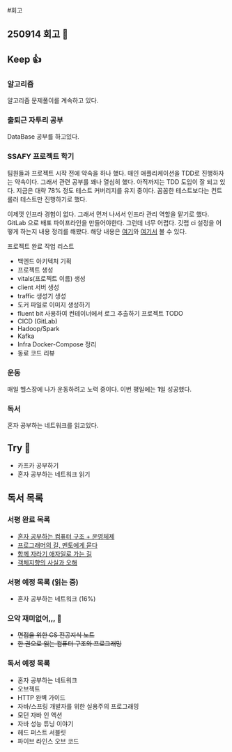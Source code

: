 #회고 

## 250914 회고 💬

## Keep 👍
### 알고리즘
알고리즘 문제풀이를 계속하고 있다.

### 출퇴근 자투리 공부
DataBase 공부를 하고있다.

### SSAFY 프로젝트 학기
팀원들과 프로젝트 시작 전에 약속을 하나 했다. 매인 애플리케이션을 TDD로 진행하자는 약속이다. 그래서 관련 공부를 꽤나 열심히 했다. 아직까지는 TDD 도입이 잘 되고 있다. 지금은 대략 78% 정도 테스트 커버리지를 유지 중이다. 꼼꼼한 테스트보다는 컨트롤러 테스트만 진행하기로 했다.

이제껏 인프라 경험이 없다. 그래서 먼저 나서서 인프라 관리 역할을 맡기로 했다. GitLab 으로 배포 파이프라인을 만들어야한다. 그런데 너무 어렵다. 깃랩 ci 설정을 어떻게 하는지 내용 정리를 해봤다. 해당 내용은 [여기](https://velog.io/@regular_jk_kim/.gitlab-ci.yml-전역-키워드-default-variables)와 [여기서](https://velog.io/@regular_jk_kim/.gitlab-ci.yml-파일-stages-키워드) 볼 수 있다.

프로젝트 완료 작업 리스트
- 백엔드 아키텍처 기획
- 프로젝트 생성
- vitals(프로젝트 이름) 생성
- client 서버 생성
- traffic 생성기 생성
- 도커 파일로 이미지 생성하기
- fluent bit 사용하여 컨테이너에서 로그 추출하기
프로젝트 TODO
- CICD (GitLab)
- Hadoop/Spark
- Kafka
- Infra Docker-Compose 정리
- 동료 코드 리뷰

### 운동
매일 헬스장에 나가 운동하려고 노력 중이다. 이번 평일에는 **1**일 성공했다.

### 독서
혼자 공부하는 네트워크를 읽고있다.

## Try 🧚
- 카프카 공부하기
- 혼자 공부하는 네트워크 읽기

## 독서 목록

### 서평 완료 목록
- [혼자 공부하는 컴퓨터 구조 + 운영체제](https://velog.io/@regular_jk_kim/혼자-공부하는-컴퓨터-구조-운영체제-를-읽고)
- [프로그래머의 길, 멘토에게 묻다](https://velog.io/@regular_jk_kim/프로그래머의-길-멘토에게-묻다-를-읽고-24jpq345)
- [함께 자라기 애자일로 가는 길](https://velog.io/@regular_jk_kim/함께-자라기-를-읽고)
- [객체지향의 사실과 오해](https://velog.io/@regular_jk_kim/객체지향의-사실과-오해-를-읽고)

### 서평 예정 목록 (읽는 중) 
- 혼자 공부하는 네트워크 (16%)

### 으악 재미없어,,, 🤪
- ~~면접을 위한 CS 전공지식 노트~~
- ~~한 권으로 읽는 컴퓨터 구조와 프로그래밍~~

### 독서 예정 목록
- 혼자 공부하는 네트워크
- 오브젝트
- HTTP 완벽 가이드
- 자바/스프링 개발자를 위한 실용주의 프로그래밍
- 모던 자바 인 액션
- 자바 성능 튜닝 이야기 
- 헤드 퍼스트 서블릿
- 파이브 라인스 오브 코드
